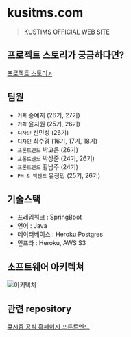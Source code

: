 # kusitms.com
>[KUSTIMS OFFICIAL WEB SITE](https://kusitms.com/)

## 프로젝트 스토리가 궁금하다면?
[프로젝트 스토리↗️](https://insidious-spike-642.notion.site/TF-20493d67da6c428a9f6a9b9b30fa96ce)


## 팀원
- `기획` 송예지 (26기, 27기)
- `기획` 윤지원 (25기, 26기)
- `디자인` 신민성 (26기)
- `디자인` 최수경 (16기, 17기, 18기)
- `프론트엔드` 박고은 (26기)
- `프론트엔드` 박상준 (24기, 26기)
- `프론트엔드` 황남주 (24기)
- `PM & 백엔드` 유정민 (25기, 26기)

## 기술스택
- 프레임워크 : SpringBoot
- 언어 : Java
- 데이터베이스 : Heroku Postgres
- 인프라 : Heroku, AWS S3 

## 소프트웨어 아키텍쳐
![아키텍처](https://user-images.githubusercontent.com/115339354/231766692-9bff8d28-d7a0-4364-8fb4-5f76c0ad0473.png)

## 관련 repository
[큐시즘 공식 홈페이지 프론트엔드](https://github.com/kusitms-com/kusitms.com)
